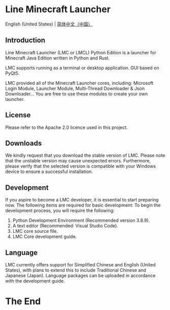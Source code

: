 # Line Minecraft Launcher
English (United States) | [简体中文（中国）](README_zh-cn.md)

## Introduction
Line Minecraft Launcher (LMC or LMCL) Python Edition is a launcher for Minecraft Java Edition written in Python and Rust.

LMC supports running as a terminal or desktop application. GUI based on PyQt5.

LMC provided all of the Minecraft Launcher cores, including: Microsoft Login Module, Launcher Module, Multi-Thread Downloader & Json Downloader... You are free to use these modules to create your own launcher.

## License
Please refer to the Apache 2.0 licence used in this project.

## Downloads
We kindly request that you download the stable version of LMC. Please note that the unstable version may cause unexpected errors. Furthermore, please verify that the selected version is compatible with your Windows device to ensure a successful installation.

## Development
If you aspire to become a LMC developer, it is essential to start preparing now.
The following items are required for basic development:
To begin the development process, you will require the following:
1. Python Development Environment (Recommended version 3.8.9).
2. A text editor (Recommended: Visual Studio Code).
3. LMC core source file.
4. LMC Core development guide.


## Language
LMC currently offers support for Simplified Chinese and English (United States), with plans to extend this to include Traditional Chinese and Japanese (Japan). Language packages can be uploaded in accordance with the development guide.

# The End
